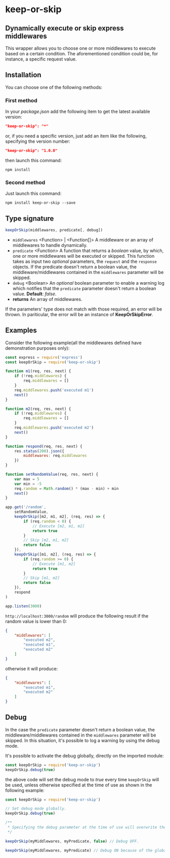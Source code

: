 # keep-or-skip

## Dynamically execute or skip express middlewares

This wrapper allows you to choose one or more middlewares to execute based on a
certain condition. The aforementioned condition could be, for instance, a
specific request value.

## Installation

You can choose one of the following methods:

### First method

In your *package.json* add the following item to get the latest available version:

```json
"keep-or-skip": "*"
```

or, if you need a specific version, just add an item like the following,
specifying the version number:

```json
"keep-or-skip": "1.0.0"
```

then launch this command:

```console
npm install
```

### Second method

Just launch this command:

```console
npm install keep-or-skip --save
```

## Type signature

```javascript
keepOrSkip(middlewares, predicate[, debug])
```

- `middlewares` &lt;Function&gt; | &lt;Function[]&gt; A middleware or an array of middlewares to handle dynamically.
- `predicate` &lt;Function&gt; A function that returns a *boolean* value, by which, one or more middlewares will be executed or skipped. This function takes as input two *optional* parameters, the `request` and the `response` objects. If the predicate doesn't return a boolean value, the middleware/middlewares contained in the `middlewares` parameter will be skipped.
- `debug` &lt;Boolean&gt; An *optional* boolean parameter to enable a warning log which notifies that the `predicate` parameter doesn't return a boolean value. **Default**: *false*.
- **returns** An array of middlewares.

If the parameters' type does not match with those required, an error will be
thrown. In pariticular, the error will be an instance of **KeepOrSkipError**.

## Examples

Consider the following example(all the middlewares defined have demonstration
purposes only):

```javascript
const express = require('express')
const keepOrSkip = require('keep-or-skip')

function m1(req, res, next) {
    if (!req.middlewares) {
        req.middlewares = []
    }
    req.middlewares.push('executed m1')
    next()
}

function m2(req, res, next) {
    if (!req.middlewares) {
        req.middlewares = []
    }
    req.middlewares.push('executed m2')
    next()
}

function respond(req, res, next) {
    res.status(200).json({
        middlewares: req.middlewares
    })
}

function setRandomValue(req, res, next) {
    var max = 5
    var min = -5
    req.random = Math.random() * (max - min) + min
    next()
}

app.get('/random',
    setRandomValue,
    keepOrSkip([m2, m1, m2], (req, res) => {
        if (req.random < 0) {
            // Execute [m2, m1, m2]
            return true
        }
        // Skip [m2, m1, m2]
        return false
    }),
    keepOrSkip([m1, m2], (req, res) => {
        if (req.random >= 0) {
            // Execute [m1, m2]
            return true
        }
        // Skip [m1, m2]
        return false
    }),
    respond
)

app.listen(3000)
```

`http://localhost:3000/random` will produce the following result if the random
value is lower than 0:

```json
{
    "middlewares": [
        "executed m2",
        "executed m1",
        "executed m2"
    ]
}
```

otherwise it will produce:

```json
{
    "middlewares": [
        "executed m1",
        "executed m2"
    ]
}
```

## Debug

In the case the `predicate` parameter doesn't return a boolean value, the
middleware/middlewares contained in the `middlewares` parameter will be skipped.
In this situation, it's possible to log a warning by using the debug mode.

It's possible to activate the debug globally, directly on the imported module:

```javascript
const keepOrSkip = require('keep-or-skip')
keepOrSkip.debug(true)
```

the above code will set the debug mode to *true* every time `keepOrSkip` will be
used, unless otherwise specified at the time of use as shown in the following
example:

```javascript
const keepOrSkip = require('keep-or-skip')

// Set debug mode globally.
keepOrSkip.debug(true)

/**
 * Specifying the debug parameter at the time of use will overwrite the global debug variable.
 */

keepOrSkip(myMiddlewares, myPredicate, false) // Debug OFF.

keepOrSkip(myMiddlewares, myPredicate) // Debug ON because of the global debug variable.
```